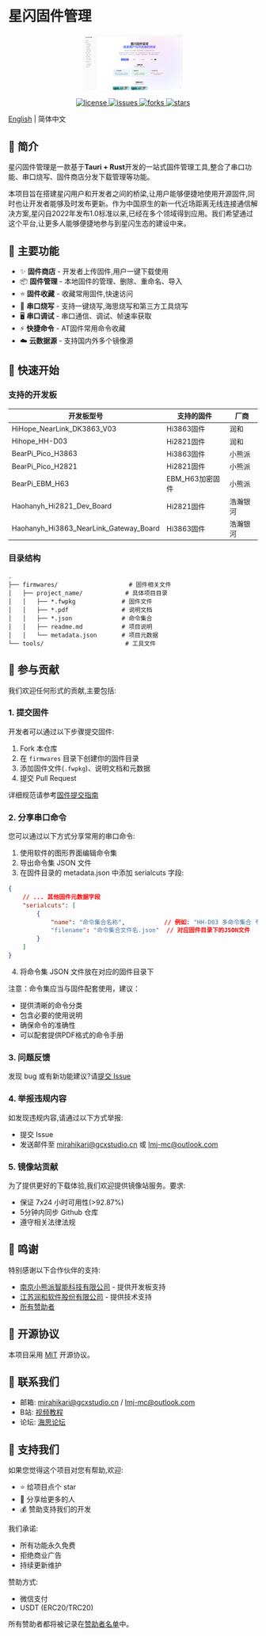 # 星闪固件管理

<p align="center">
    <img src="https://raw.githubusercontent.com/MiraHikari/nearlink-firmwares/main/docs/1.png" alt="星闪固件管理" width="200"/>
</p>

<p align="center">
  <a href="https://github.com/MiraHikari/nearlink-firmwares/blob/main/LICENSE">
    <img src="https://img.shields.io/github/license/MiraHikari/nearlink-firmwares" alt="license"/>
  </a>
  <a href="https://github.com/MiraHikari/nearlink-firmwares/issues">
    <img src="https://img.shields.io/github/issues/MiraHikari/nearlink-firmwares" alt="issues"/>
  </a>
  <a href="https://github.com/MiraHikari/nearlink-firmwares/network/members">
    <img src="https://img.shields.io/github/forks/MiraHikari/nearlink-firmwares" alt="forks"/>
  </a>
  <a href="https://github.com/MiraHikari/nearlink-firmwares/stargazers">
    <img src="https://img.shields.io/github/stars/MiraHikari/nearlink-firmwares" alt="stars"/>
  </a>
</p>

[English](./README_EN.md) | 简体中文

## 📖 简介

星闪固件管理是一款基于**Tauri + Rust**开发的一站式固件管理工具,整合了串口功能、串口烧写、固件商店分发下载管理等功能。

本项目旨在搭建星闪用户和开发者之间的桥梁,让用户能够便捷地使用开源固件,同时也让开发者能够及时发布更新。作为中国原生的新一代近场距离无线连接通信解决方案,星闪自2022年发布1.0标准以来,已经在多个领域得到应用。我们希望通过这个平台,让更多人能够便捷地参与到星闪生态的建设中来。

## 🎯 主要功能

- ✨ **固件商店** - 开发者上传固件,用户一键下载使用
- 📦 **固件管理** - 本地固件的管理、删除、重命名、导入
- ⭐ **固件收藏** - 收藏常用固件,快速访问
- 🔧 **串口烧写** - 支持一键烧写,海思烧写和第三方工具烧写
- 🖥️ **串口调试** - 串口通信、调试、帧速率获取
- ⚡ **快捷命令** - AT固件常用命令收藏
- ☁️ **云数据源** - 支持国内外多个镜像源

## 🚀 快速开始

### 支持的开发板

| 开发板型号 | 支持的固件 | 厂商 |
|------------|------------|------|
| HiHope_NearLink_DK3863_V03 | Hi3863固件 | 润和 |
| Hihope_HH-D03 | Hi2821固件 | 润和 |
| BearPi_Pico_H3863 | Hi3863固件 | 小熊派 |
| BearPi_Pico_H2821 | Hi2821固件 | 小熊派 |
| BearPi_EBM_H63 | EBM_H63加密固件 | 小熊派 |
| Haohanyh_Hi2821_Dev_Board | Hi2821固件 | 浩瀚银河 |
| Haohanyh_Hi3863_NearLink_Gateway_Board | Hi3863固件 | 浩瀚银河 |

### 目录结构

```
.
├── firmwares/                    # 固件相关文件
│   ├── project_name/            # 具体项目目录
│   │   ├── *.fwpkg             # 固件文件
│   │   ├── *.pdf               # 说明文档
│   │   ├── *.json              # 命令集合
│   │   ├── readme.md           # 项目说明
│   │   └── metadata.json       # 项目元数据
└── tools/                       # 工具文件
```

## 🤝 参与贡献

我们欢迎任何形式的贡献,主要包括:

### 1. 提交固件

开发者可以通过以下步骤提交固件:

1. Fork 本仓库
2. 在 `firmwares` 目录下创建你的固件目录
3. 添加固件文件(`.fwpkg`)、说明文档和元数据
4. 提交 Pull Request

详细规范请参考[固件提交指南](docs/firmware-contribution.md)

### 2. 分享串口命令

您可以通过以下方式分享常用的串口命令:

1. 使用软件的图形界面编辑命令集
2. 导出命令集 JSON 文件
3. 在固件目录的 metadata.json 中添加 serialcuts 字段:

```json
{
    // ... 其他固件元数据字段
    "serialcuts": [
        {
            "name": "命令集合名称",           // 例如: "HH-D03 多命令集合 专业版"
            "filename": "命令集合文件名.json"  // 对应固件目录下的JSON文件
        }
    ]
}
```

4. 将命令集 JSON 文件放在对应的固件目录下

注意：命令集应当与固件配套使用，建议：
- 提供清晰的命令分类
- 包含必要的使用说明
- 确保命令的准确性
- 可以配套提供PDF格式的命令手册

### 3. 问题反馈

发现 bug 或有新功能建议?请[提交 Issue](https://github.com/MiraHikari/nearlink-firmwares/issues/new)

### 4. 举报违规内容

如发现违规内容,请通过以下方式举报:
- 提交 Issue
- 发送邮件至 mirahikari@gcxstudio.cn 或 lmj-mc@outlook.com

### 5. 镜像站贡献

为了提供更好的下载体验,我们欢迎提供镜像站服务。要求:

- 保证 7x24 小时可用性(>92.87%)
- 5分钟内同步 Github 仓库
- 遵守相关法律法规

## 💝 鸣谢

特别感谢以下合作伙伴的支持:

- [南京小熊派智能科技有限公司](https://bearpi.cn/) - 提供开发板支持
- [江苏润和软件股份有限公司](https://www.hoperun.com/) - 提供技术支持
- [所有赞助者](docs/sponsors.md)

## 📄 开源协议

本项目采用 [MIT](LICENSE) 开源协议。

## 📮 联系我们

- 邮箱: mirahikari@gcxstudio.cn / lmj-mc@outlook.com
- B站: [视频教程](https://www.bilibili.com/video/BV1YmmxYXEd3)
- 论坛: [海思论坛](https://developers.hisilicon.com/postDetail?tid=0206166650494929002)

## 🌟 支持我们

如果您觉得这个项目对您有帮助,欢迎:

- ⭐ 给项目点个 star
- 🔄 分享给更多的人
- 💰 赞助支持我们的开发

我们承诺:
- 所有功能永久免费
- 拒绝商业广告
- 持续更新维护

赞助方式:
- 微信支付
- USDT (ERC20/TRC20)

所有赞助者都将被记录在[赞助者名单](docs/sponsors.md)中。
